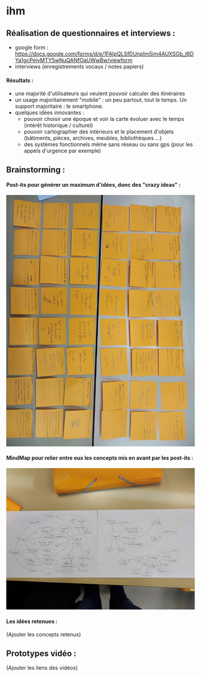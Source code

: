 # ihm

## Réalisation de questionnaires et interviews :
 * google form : https://docs.google.com/forms/d/e/1FAIpQLSfDUnpIm5im4AUXSGb_l6DYa1gcPejyMTY5wNuQANfOaUWwBw/viewform
 * interviews (enregistrements vocaux / notes papiers)
 
#### Résultats :
 * une majorité d'utilisateurs qui veulent pouvoir calculer des itinéraires
 * un usage majoritairement "mobile" : un peu partout, tout le temps. Un support majoritaire : le smartphone.
 * quelques idées innovantes :
    * pouvoir choisir une époque et voir la carte évoluer avec le temps (intérêt historique / culturel)
    * pouvoir cartographier des intérieurs et le placement d'objets (bâtiments, pièces, archives, meubles, bibliothèques ...)
    * des systèmes fonctionnels même sans réseau ou sans gps (pour les appels d'urgence par exemple)
 
## Brainstorming :

#### Post-its pour générer un maximum d'idées, donc des "crazy ideas" :

![Posts its brainstorming](IHM_brainstorming_post_its.jpg)

#### MindMap pour relier entre eux les concepts mis en avant par les post-its :

![MindMap](IHM_MingMap.jpg)

#### Les idées retenues :

(Ajouter les concepts retenus)

## Prototypes vidéo :

(Ajouter les liens des vidéos)
